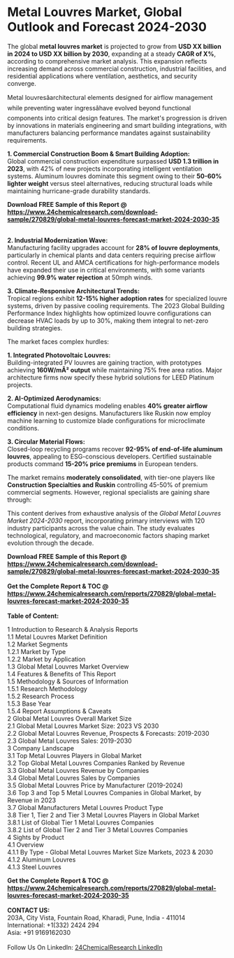 <h1>Metal Louvres Market, Global Outlook and Forecast 2024-2030</h1><p>The global <strong>metal louvres market</strong> is projected to grow from <strong>USD XX billion in 2024 to USD XX billion by 2030</strong>, expanding at a steady <strong>CAGR of X%</strong>, according to comprehensive market analysis. This expansion reflects increasing demand across commercial construction, industrial facilities, and residential applications where ventilation, aesthetics, and security converge.</p><p>Metal louvresâarchitectural elements designed for airflow management while preventing water ingressâhave evolved beyond functional components into critical design features. The market's progression is driven by innovations in materials engineering and smart building integrations, with manufacturers balancing performance mandates against sustainability requirements.</p><p><strong>1. Commercial Construction Boom &amp; Smart Building Adoption:</strong><br>
Global commercial construction expenditure surpassed <strong>USD 1.3 trillion in 2023</strong>, with 42% of new projects incorporating intelligent ventilation systems. Aluminum louvres dominate this segment owing to their <strong>50-60% lighter weight</strong> versus steel alternatives, reducing structural loads while maintaining hurricane-grade durability standards.</p><div><b>Download FREE Sample of this Report @ 
            <a href="https://www.24chemicalresearch.com/download-sample/270829/global-metal-louvres-forecast-market-2024-2030-35">
            https://www.24chemicalresearch.com/download-sample/270829/global-metal-louvres-forecast-market-2024-2030-35</a></b></div><br><p><strong>2. Industrial Modernization Wave:</strong><br>
Manufacturing facility upgrades account for <strong>28% of louvre deployments</strong>, particularly in chemical plants and data centers requiring precise airflow control. Recent UL and AMCA certifications for high-performance models have expanded their use in critical environments, with some variants achieving <strong>99.9% water rejection</strong> at 50mph winds.</p><p><strong>3. Climate-Responsive Architectural Trends:</strong><br>
Tropical regions exhibit <strong>12-15% higher adoption rates</strong> for specialized louvre systems, driven by passive cooling requirements. The 2023 Global Building Performance Index highlights how optimized louvre configurations can decrease HVAC loads by up to 30%, making them integral to net-zero building strategies.</p><p>The market faces complex hurdles:</p><p><strong>1. Integrated Photovoltaic Louvres:</strong><br>
Building-integrated PV louvres are gaining traction, with prototypes achieving <strong>160W/mÂ² output</strong> while maintaining 75% free area ratios. Major architecture firms now specify these hybrid solutions for LEED Platinum projects.</p><p><strong>2. AI-Optimized Aerodynamics:</strong><br>
Computational fluid dynamics modeling enables <strong>40% greater airflow efficiency</strong> in next-gen designs. Manufacturers like Ruskin now employ machine learning to customize blade configurations for microclimate conditions.</p><p><strong>3. Circular Material Flows:</strong><br>
Closed-loop recycling programs recover <strong>92-95% of end-of-life aluminum louvres</strong>, appealing to ESG-conscious developers. Certified sustainable products command <strong>15-20% price premiums</strong> in European tenders.</p><p>The market remains <strong>moderately consolidated</strong>, with tier-one players like <strong>Construction Specialties and Ruskin</strong> controlling 45-50% of premium commercial segments. However, regional specialists are gaining share through:</p><p>This content derives from exhaustive analysis of the <em>Global Metal Louvres Market 2024-2030</em> report, incorporating primary interviews with 120 industry participants across the value chain. The study evaluates technological, regulatory, and macroeconomic factors shaping market evolution through the decade.</p><div><b>Download FREE Sample of this Report @ 
            <a href="https://www.24chemicalresearch.com/download-sample/270829/global-metal-louvres-forecast-market-2024-2030-35">
            https://www.24chemicalresearch.com/download-sample/270829/global-metal-louvres-forecast-market-2024-2030-35</a></b></div><br><div><b>Get the Complete Report & TOC @ 
            <a href="https://www.24chemicalresearch.com/reports/270829/global-metal-louvres-forecast-market-2024-2030-35">
            https://www.24chemicalresearch.com/reports/270829/global-metal-louvres-forecast-market-2024-2030-35</a></b></div><br>
            <b>Table of Content:</b><p>1 Introduction to Research & Analysis Reports<br />
    1.1 Metal Louvres Market Definition<br />
    1.2 Market Segments<br />
        1.2.1 Market by Type<br />
        1.2.2 Market by Application<br />
    1.3 Global Metal Louvres Market Overview<br />
    1.4 Features & Benefits of This Report<br />
    1.5 Methodology & Sources of Information<br />
        1.5.1 Research Methodology<br />
        1.5.2 Research Process<br />
        1.5.3 Base Year<br />
        1.5.4 Report Assumptions & Caveats<br />
2 Global Metal Louvres Overall Market Size<br />
    2.1 Global Metal Louvres Market Size: 2023 VS 2030<br />
    2.2 Global Metal Louvres Revenue, Prospects & Forecasts: 2019-2030<br />
    2.3 Global Metal Louvres Sales: 2019-2030<br />
3 Company Landscape<br />
    3.1 Top Metal Louvres Players in Global Market<br />
    3.2 Top Global Metal Louvres Companies Ranked by Revenue<br />
    3.3 Global Metal Louvres Revenue by Companies<br />
    3.4 Global Metal Louvres Sales by Companies<br />
    3.5 Global Metal Louvres Price by Manufacturer (2019-2024)<br />
    3.6 Top 3 and Top 5 Metal Louvres Companies in Global Market, by Revenue in 2023<br />
    3.7 Global Manufacturers Metal Louvres Product Type<br />
    3.8 Tier 1, Tier 2 and Tier 3 Metal Louvres Players in Global Market<br />
        3.8.1 List of Global Tier 1 Metal Louvres Companies<br />
        3.8.2 List of Global Tier 2 and Tier 3 Metal Louvres Companies<br />
4 Sights by Product<br />
    4.1 Overview<br />
        4.1.1 By Type - Global Metal Louvres Market Size Markets, 2023 & 2030<br />
        4.1.2 Aluminum Louvres<br />
        4.1.3 Steel Louvres<br />
</p><div><b>Get the Complete Report & TOC @ 
            <a href="https://www.24chemicalresearch.com/reports/270829/global-metal-louvres-forecast-market-2024-2030-35">
            https://www.24chemicalresearch.com/reports/270829/global-metal-louvres-forecast-market-2024-2030-35</a></b></div><br><b>CONTACT US:</b><br>
            203A, City Vista, Fountain Road, Kharadi, Pune, India - 411014<br>
            International: +1(332) 2424 294<br>
            Asia: +91 9169162030 <br><br>
            Follow Us On LinkedIn: <a href="https://www.linkedin.com/company/24chemicalresearch/">24ChemicalResearch LinkedIn</a>